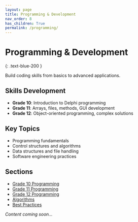 ```yaml
---
layout: page
title: Programming & Development
nav_order: 8
has_children: True
permalink: /programming/
---
```


# Programming & Development
{: .text-blue-200 }

Build coding skills from basics to advanced applications.

## Skills Development
- **Grade 10**: Introduction to Delphi programming
- **Grade 11**: Arrays, files, methods, GUI development  
- **Grade 12**: Object-oriented programming, complex solutions

## Key Topics
- Programming fundamentals
- Control structures and algorithms
- Data structures and file handling
- Software engineering practices

## Sections
- [Grade 10 Programming](./grade10)
- [Grade 11 Programming](./grade11)
- [Grade 12 Programming](./grade12)
- [Algorithms](./algorithms)
- [Best Practices](./best-practices)

*Content coming soon...*
